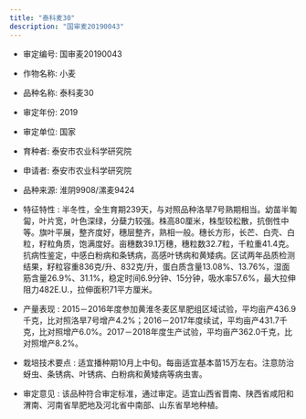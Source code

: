 ```yaml
---
title: "泰科麦30"
description: "国审麦20190043"
---
```

* 审定编号:  国审麦20190043

*  作物名称:  小麦

*  品种名称:  泰科麦30

*  审定年份:  2019

*  审定单位:  国家

* 育种者:  泰安市农业科学研究院

*  申请者:  泰安市农业科学研究院

*  品种来源:  淮阴9908/漯麦9424

*  特征特性 : 
半冬性，全生育期239天，与对照品种洛旱7号熟期相当。幼苗半匍匐，叶片宽，叶色深绿，分蘖力较强。株高80厘米，株型较松散，抗倒性中等。旗叶平展，整齐度好，穗层整齐，熟相一般。穗长方形，长芒、白壳、白粒，籽粒角质，饱满度好。亩穗数39.1万穗，穗粒数32.7粒，千粒重41.4克。抗病性鉴定，中感白粉病和条锈病，高感叶锈病和黄矮病。区试两年品质检测结果，籽粒容重836克/升、832克/升，蛋白质含量13.08%、13.76%，湿面筋含量26.9%、31.1%，稳定时间6.9分钟、15分钟，吸水率57.6%，最大拉伸阻力482E.U.，拉伸面积71平方厘米。
 
*  产量表现 : 
2015－2016年度参加黄淮冬麦区旱肥组区域试验，平均亩产436.9千克，比对照洛旱7号增产4.2%；2016－2017年度续试，平均亩产431.7千克，比对照增产6.0%。2017－2018年度生产试验，平均亩产362.0千克，比对照增产8.2%。

*  栽培技术要点 : 
适宜播种期10月上中旬。每亩适宜基本苗15万左右。注意防治蚜虫、条锈病、叶锈病、白粉病和黄矮病等病虫害。

*  审定意见 : 
该品种符合审定标准，通过审定。适宜山西省晋南、陕西省咸阳和渭南、河南省旱肥地及河北省中南部、山东省旱地种植。
